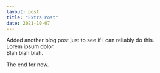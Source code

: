 ```yaml
---
layout: post
title: "Extra Post"
date: 2021-10-07
---
```

Added another blog post just to see if I can reliably do this. <br>
Lorem ipsum dolor. <br>
Blah blah blah. <br>

The end for now.
